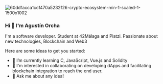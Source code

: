 ![60dd1acca1ccf470a5232f26-crypto-ecosystem-min-1-scaled-1-1500x1002](https://github.com/aguorcha/aguorcha/assets/112417271/73cdec45-09a5-4207-893f-15e6a9d05abc)

### Hi 👋 I'm Agustín Orcha

I'm a software developer. Student at 42Málaga and Platzi. Passionate about new technologies, Blockchain and Web3

Here are some ideas to get you started:

- 🌱 I’m currently learning C, JavaScript, Vue.js and Solidity
- 👯 I'm interested in collaborating on developing dApps and facilitating blockchain integration to reach the end user.
- 💬 Ask me about any idea!




